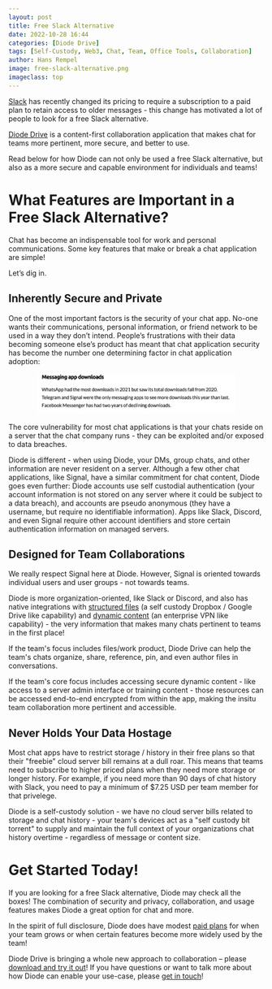 ```yaml
---
layout: post
title: Free Slack Alternative
date: 2022-10-28 16:44
categories: [Diode Drive]
tags: [Self-Custody, Web3, Chat, Team, Office Tools, Collaboration]
author: Hans Rempel
image: free-slack-alternative.png
imageclass: top
---
```

[Slack](https://slack.com/pricing) has recently changed its pricing to require a subscription to a paid plan to retain access to older messages - this change has motivated a lot of people to look for a free Slack alternative.

[Diode Drive](https://diode.io/products/d-ddrive) is a content-first collaboration application that makes chat for teams more pertinent, more secure, and better to use. 

Read below for how Diode can not only be used a free Slack alternative, but also as a more secure and capable environment for individuals and teams!

# What Features are Important in a Free Slack Alternative?

Chat has become an indispensable tool for work and personal communications.  Some key features that make or break a chat application are simple!  

Let’s dig in.

## Inherently Secure and Private
One of the most important factors is the security of your chat app.  No-one wants their communications, personal information, or friend network to be used in a way they don’t intend. People’s frustrations with their data becoming someone else’s product has meant that chat application security has become the number one determining factor in chat application adoption:

<p align="center"><a href="https://www.businessofapps.com/data/messaging-app-market/"><img src="images/blog/security-determining-factor-for-chat.png"></a></p>

The core vulnerability for most chat applications is that your chats reside on a server that the chat company runs - they can be exploited and/or exposed to data breaches. 

Diode is different - when using Diode, your DMs, group chats, and other information are never resident on a server.  Although a few other chat applications, like Signal, have a similar commitment for chat content, Diode goes even further: Diode accounts use self custodial authentication (your account information is not stored on any server where it could be subject to a data breach), and accounts are pseudo anonymous (they have a username, but require no identifiable information).  Apps like Slack,  Discord, and even Signal require other account identifiers and store certain authentication information on managed servers.  

## Designed for Team Collaborations

We really respect Signal here at Diode.  However, Signal is oriented towards individual users and user groups - not towards teams.

Diode is more organization-oriented, like Slack or Discord, and also has native integrations with [structured files](https://diode.io/web3/diode%20drive/decentralized-dropbox-alternative-22140/) (a self custody Dropbox / Google Drive like capability) and [dynamic content](https://diode.io/diode%20cli/web3/diode%20network/free-ngrok-alternative-22152/) (an enterprise VPN like capability) - the very information that makes many chats pertinent to teams in the first place!

If the team's focus includes files/work product, Diode Drive can help the team's chats organize, share, reference, pin, and even author files in conversations.  

If the team's core focus includes accessing secure dynamic content - like access to a server admin interface or training content - those resources can be accessed end-to-end encrypted from within the app, making the insitu team collaboration more pertinent and accessible.

## Never Holds Your Data Hostage
Most chat apps have to restrict storage / history in their free plans so that their "freebie" cloud server bill remains at a dull roar.  This means that teams need to subscribe to higher priced plans when they need more storage or longer history.  For example, if you need more than 90 days of chat history with Slack, you need to pay a minimum of $7.25 USD per team member for that privelege.

Diode is a self-custody solution - we have no cloud server bills related to storage and chat history - your team's devices act as a "self custody bit torrent" to supply and maintain the full context of your organizations chat history overtime - regardless of message or content size. 

# Get Started Today!

If you are looking for a free Slack alternative, Diode may check all the boxes!  The combination of security and privacy, collaboration, and usage features makes Diode a great option for chat and more.

In the spirit of full disclosure, Diode does have modest [paid plans](https://diode.io/pricing) for when your team grows or when certain features become more widely used by the team!

Diode Drive is bringing a whole new approach to collaboration – please [download and try it out](https://diode.io/download)!  If you have questions or want to talk more about how Diode can enable your use-case, please [get in touch](https://contactdiode.paperform.co/)!


